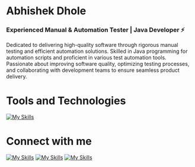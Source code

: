 
<h1>Abhishek Dhole</h3>

<h3>Experienced Manual & Automation Tester | Java Developer  ⚡</h3>


Dedicated to delivering high-quality software through rigorous manual testing and efficient automation solutions. Skilled in Java programming for automation scripts and proficient in various test automation tools. Passionate about improving software quality, optimizing testing processes, and collaborating with development teams to ensure seamless product delivery.

# Tools and Technologies

[![My Skills](https://skillicons.dev/icons?i=java,mysql,selenium,git,github,jenkins,spring,eclipse,vscode,idea,stackoverflow,js,html,css)](https://skillicons.dev)

# Connect with me
[![My Skills](https://skillicons.dev/icons?i=linkedin)](https://www.linkedin.com/in/abhishek-dhole-723001129/) [![My Skills](https://skillicons.dev/icons?i=instagram)](https://skillicons.dev) [![My Skills](https://skillicons.dev/icons?i=gmail)](https://skillicons.dev)
